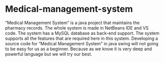 # Medical-management-system
“Medical Management System” is a java project that maintains the pharmacy records. The whole system is made in NetBeans IDE and VS code. The system has a MySQL database as back-end support. The system supports all the features that are required here in this system. Developing a source code for “Medical Management System” in java swing will not going to be easy for us as a beginner. Because as we know it is very deep and powerful language but we will try our best.
